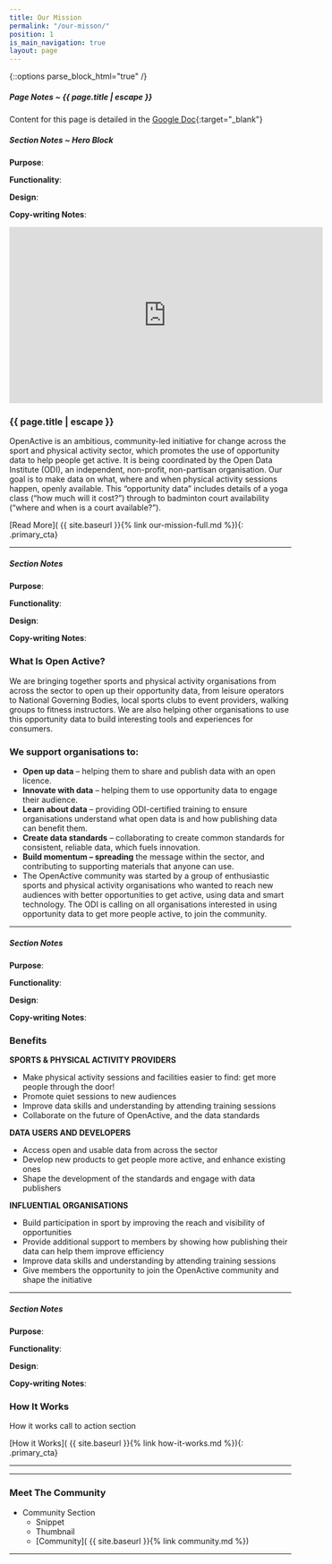 ```yaml
---
title: Our Mission
permalink: "/our-misson/"
position: 1
is_main_navigation: true
layout: page
---
```


{::options parse_block_html="true" /}

<article class="notes">

##### Page Notes ~ {{ page.title | escape }}
Content for this page is detailed in the
[Google Doc](https://drive.google.com/open?id=1cOIWKH_yIbYhG7pzKTe31shjfqSgBU5JlKRZrqUazug){:target="_blank"}

</article>

<article class="notes">

##### Section Notes ~ Hero Block
**Purpose**:  

**Functionality**:

**Design**:

**Copy-writing Notes**:

</article>

<article class="hero subgrid">
<div class="block two">
<iframe width="560" height="315" src="https://www.youtube.com/embed/kfVCRaMJarE" frameborder="0" allow="autoplay; encrypted-media" allowfullscreen></iframe>
</div>
<div class="block two">
<h3>{{ page.title | escape }}</h3>
<p>OpenActive is an ambitious, community-led initiative for change across the sport and physical activity sector, which promotes the use of opportunity data to help people get active. It is being coordinated by the Open Data Institute (ODI), an independent, non-profit, non-partisan organisation. Our goal is to make data on what, where and when physical activity sessions happen, openly available. This “opportunity data” includes details of a yoga class (“how much will it cost?”) through to badminton court availability (“where and when is a court available?”).</p> 
[Read More]( {{ site.baseurl }}{% link our-mission-full.md %}){: .primary_cta} 
</div>
</article>


***
<article class="notes">

##### Section Notes
**Purpose**:  

**Functionality**:

**Design**:

**Copy-writing Notes**:

</article>

<article class="subgrid">
<div class="block two tworight">


### What Is Open Active?
We are bringing together sports and physical activity organisations from across the sector to open up their opportunity data, from leisure operators to National Governing Bodies, local sports clubs to event providers, walking groups to fitness instructors. We are also helping other organisations to use this opportunity data to build interesting tools and experiences for consumers.

</div>


<div class="block two tworight">

### We support organisations to:

+ **Open up data** – helping them to share and publish data with an open licence.
+ **Innovate with data** – helping them to use opportunity data to engage their audience.
+ **Learn about data** – providing ODI-certified training to ensure organisations understand what open data is and how publishing data can benefit them.
+ **Create data standards** – collaborating to create common standards for consistent, reliable data, which fuels innovation.
+ **Build momentum – spreading** the message within the sector, and contributing to supporting materials that anyone can use.
+ The OpenActive community was started by a group of enthusiastic sports and physical activity organisations who wanted to reach new audiences with better opportunities to get active, using data and smart technology. The ODI is calling on all organisations interested in using opportunity data to get more people active, to join the community.

</div>
</article>

***
<article class="notes">

##### Section Notes
**Purpose**:  

**Functionality**:

**Design**:

**Copy-writing Notes**:

</article>


### Benefits
<article class="subgrid">
<div class="block three">

**SPORTS & PHYSICAL ACTIVITY PROVIDERS**
+ Make physical activity sessions and facilities easier to find: get more people through the door!
+ Promote quiet sessions to new audiences
+ Improve data skills and understanding by attending training sessions
+ Collaborate on the future of OpenActive, and the data standards

</div>
<div class="block three">
    
**DATA USERS AND DEVELOPERS**
+ Access open and usable data from across the sector
+ Develop new products to get people more active, and enhance existing ones
+ Shape the development of the standards and engage with data publishers
    
</div>
<div class="block three">

**INFLUENTIAL ORGANISATIONS**
+ Build participation in sport by improving the reach and visibility of opportunities
+ Provide additional support to members by showing how publishing their data can help them improve efficiency
+ Improve data skills and understanding by attending training sessions
+ Give members the opportunity to join the OpenActive community and shape the initiative

</div>
</article>

***

<article class="notes">

##### Section Notes
**Purpose**:  

**Functionality**:

**Design**:

**Copy-writing Notes**:

</article>

<article>
<div class="block one call_to_action">

### How It Works
How it works call to action section

[How it Works]( {{ site.baseurl }}{% link how-it-works.md %}){: .primary_cta}

</div>
</article>

***

<article>

***
### Meet The Community
+ Community Section
    + Snippet
    + Thumbnail
    + [Community]( {{ site.baseurl }}{% link community.md %})

</article>

***
